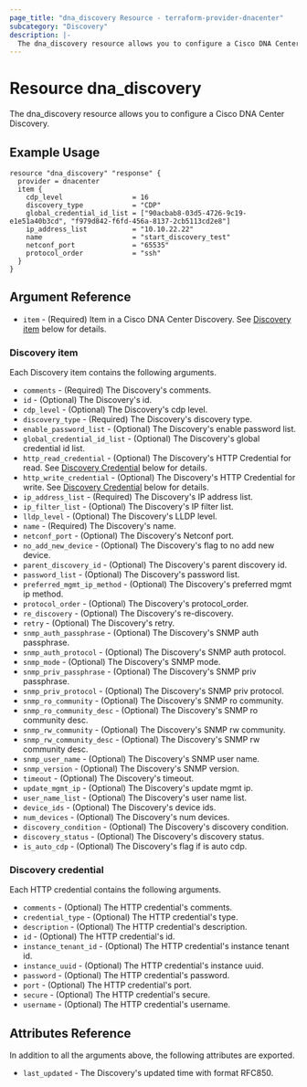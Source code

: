 ```yaml
---
page_title: "dna_discovery Resource - terraform-provider-dnacenter"
subcategory: "Discovery"
description: |-
  The dna_discovery resource allows you to configure a Cisco DNA Center Discovery.
---
```


# Resource dna_discovery

The dna_discovery resource allows you to configure a Cisco DNA Center Discovery.

## Example Usage

```hcl
resource "dna_discovery" "response" {
  provider = dnacenter
  item {
    cdp_level                 = 16
    discovery_type            = "CDP"
    global_credential_id_list = ["90acbab8-03d5-4726-9c19-e1e51a40b3cd", "f979d842-f6fd-456a-8137-2cb5113cd2e8"]
    ip_address_list           = "10.10.22.22"
    name                      = "start_discovery_test"
    netconf_port              = "65535"
    protocol_order            = "ssh"
  }
}
```

## Argument Reference

- `item` - (Required) Item in a Cisco DNA Center Discovery. See [Discovery item](#discovery-item) below for details.

### Discovery item

Each Discovery item contains the following arguments.

- `comments` - (Required) The Discovery's comments.
- `id` - (Optional) The Discovery's id.
- `cdp_level` - (Optional) The Discovery's cdp level.
- `discovery_type` - (Required) The Discovery's discovery type.
- `enable_password_list` - (Optional) The Discovery's enable password list.
- `global_credential_id_list` - (Optional) The Discovery's global credential id list.
- `http_read_credential` - (Optional) The Discovery's HTTP Credential for read. See [Discovery Credential](#discovery-credential) below for details.
- `http_write_credential` - (Optional) The Discovery's HTTP Credential for write. See [Discovery Credential](#discovery-credential) below for details.
- `ip_address_list` - (Required) The Discovery's IP address list.
- `ip_filter_list` - (Optional) The Discovery's IP filter list.
- `lldp_level` - (Optional) The Discovery's LLDP level.
- `name` - (Required) The Discovery's name.
- `netconf_port` - (Optional) The Discovery's Netconf port.
- `no_add_new_device` - (Optional) The Discovery's flag to no add new device.
- `parent_discovery_id` - (Optional) The Discovery's parent discovery id.
- `password_list` - (Optional) The Discovery's password list.
- `preferred_mgmt_ip_method` - (Optional) The Discovery's preferred mgmt ip method.
- `protocol_order` - (Optional) The Discovery's protocol_order.
- `re_discovery` - (Optional) The Discovery's re-discovery.
- `retry` - (Optional) The Discovery's retry.
- `snmp_auth_passphrase` - (Optional) The Discovery's SNMP auth passphrase.
- `snmp_auth_protocol` - (Optional) The Discovery's SNMP auth protocol.
- `snmp_mode` - (Optional) The Discovery's SNMP mode.
- `snmp_priv_passphrase` - (Optional) The Discovery's SNMP priv passphrase.
- `snmp_priv_protocol` - (Optional) The Discovery's SNMP priv protocol.
- `snmp_ro_community` - (Optional) The Discovery's SNMP ro community.
- `snmp_ro_community_desc` - (Optional) The Discovery's SNMP ro community desc.
- `snmp_rw_community` - (Optional) The Discovery's SNMP rw community.
- `snmp_rw_community_desc` - (Optional) The Discovery's SNMP rw community desc.
- `snmp_user_name` - (Optional) The Discovery's SNMP user name.
- `snmp_version` - (Optional) The Discovery's SNMP version.
- `timeout` - (Optional) The Discovery's timeout.
- `update_mgmt_ip` - (Optional) The Discovery's update mgmt ip.
- `user_name_list` - (Optional) The Discovery's user name list.
- `device_ids` - (Optional) The Discovery's device ids.
- `num_devices` - (Optional) The Discovery's num devices.
- `discovery_condition` - (Optional) The Discovery's discovery condition.
- `discovery_status` - (Optional) The Discovery's discovery status.
- `is_auto_cdp` - (Optional) The Discovery's flag if is auto cdp.

### Discovery credential

Each HTTP credential contains the following arguments.

- `comments` - (Optional) The HTTP credential's comments.
- `credential_type` - (Optional) The HTTP credential's type.
- `description` - (Optional) The HTTP credential's description.
- `id` - (Optional) The HTTP credential's id.
- `instance_tenant_id` - (Optional) The HTTP credential's instance tenant id.
- `instance_uuid` - (Optional) The HTTP credential's instance uuid.
- `password` - (Optional) The HTTP credential's password.
- `port` - (Optional) The HTTP credential's port.
- `secure` - (Optional) The HTTP credential's secure.
- `username` - (Optional) The HTTP credential's username.

## Attributes Reference

In addition to all the arguments above, the following attributes are exported.

- `last_updated` - The Discovery's updated time with format RFC850.
